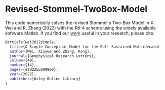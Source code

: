 # Revised-Stommel-TwoBox-Model
This code numerically solves the revised Stommel's Two-Box Model in X. Wei and R. Zhang (2022) with the RK-4  scheme using the widely available software Matlab. 
If you find our [work] useful in your research, please cite:
```sh
@article{wei2022simple,
  title={A Simple Conceptual Model for the Self-Sustained Multidecadal AMOC Variability},
  author={Wei, Xinyue and Zhang, Rong},
  journal={Geophysical Research Letters},
  volume={49},
  number={14},
  pages={e2022GL099800},
  year={2022},
  publisher={Wiley Online Library}
}
```

[//]: # (These are reference links used in the body of this note and get stripped out when the markdown processor does its job. There is no need to format nicely because it shouldn't be seen. Thanks SO - http://stackoverflow.com/questions/4823468/store-comments-in-markdown-syntax)
   [work]: <https://agupubs.onlinelibrary.wiley.com/doi/full/10.1029/2022GL099800>
